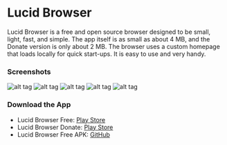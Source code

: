 # Lucid Browser

Lucid Browser is a free and open source browser designed to be small, light, fast, and simple. The app itself is as small as about 4 MB, and the Donate version is only about 2 MB. The browser uses a custom homepage that loads locally for quick start-ups. It is easy to use and very handy.

### Screenshots
![alt tag](https://github.com/powerpoint45/Lucid-Browser/raw/master/Screenshots/Screenshot_20170129-212019.png)
![alt tag](https://github.com/powerpoint45/Lucid-Browser/raw/master/Screenshots/Screenshot_20170129-212141.png)
![alt tag](https://github.com/powerpoint45/Lucid-Browser/raw/master/Screenshots/Screenshot_20170129-212148.png)
![alt tag](https://github.com/powerpoint45/Lucid-Browser/raw/master/Screenshots/Screenshot_20170129-212343.png)
![alt tag](https://github.com/powerpoint45/Lucid-Browser/blob/master/Screenshots/Screenshot_20170129-212359.png)


### Download the App
  - Lucid Browser Free: [Play Store](https://play.google.com/store/apps/details?id=com.powerpoint45.lucidbrowser)
  - Lucid Browser Donate: [Play Store](https://play.google.com/store/apps/details?id=com.powerpoint45.lucidbrowserpro)
  - Lucid Browser Free APK: [GitHub](https://github.com/powerpoint45/Lucid-Browser/blob/master/app/app-release.apk)
